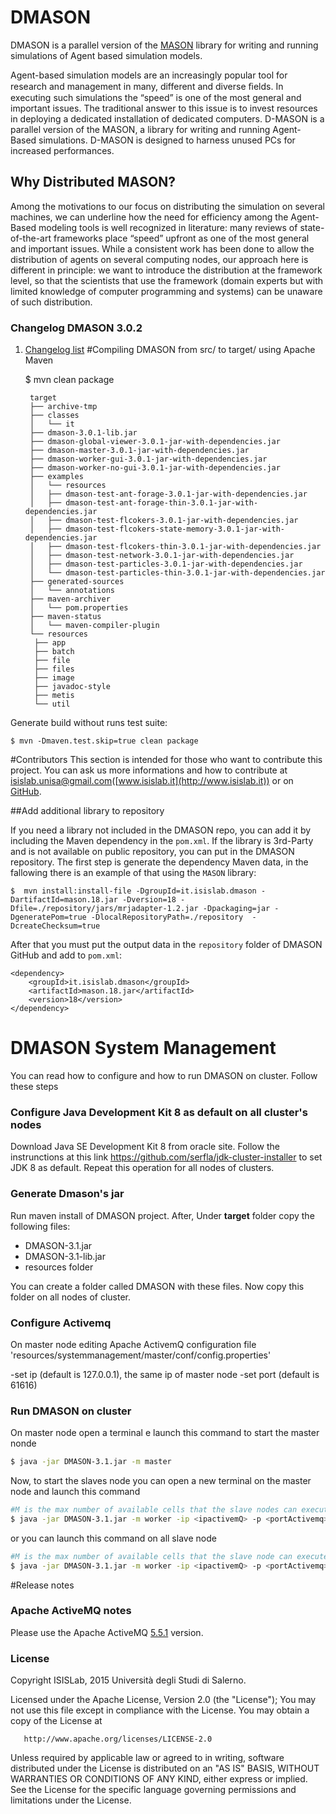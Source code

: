 # DMASON
DMASON is a parallel version of the [MASON](http://cs.gmu.edu/~eclab/projects/mason/) library for writing and running simulations of Agent based simulation models.

Agent-based simulation models are an increasingly popular tool for research and management in many, different and diverse ﬁelds. In executing such simulations the “speed” is one of the most general and important issues. The traditional answer to this issue is to invest resources in deploying a dedicated installation of dedicated computers. D-MASON is a parallel version of the MASON, a library for writing and running Agent-Based simulations. D-MASON is designed to harness unused PCs for increased performances.

## Why Distributed MASON?

Among the motivations to our focus on distributing the simulation on several machines, we can underline how the need for efficiency among the Agent-Based modeling tools is well recognized in literature: many reviews of state-of-the-art frameworks place “speed” upfront as one of the most general and important issues. While a consistent work has been done to allow the distribution of agents on several computing nodes, our approach here is different in principle: we want to introduce the distribution at the framework level, so that the scientists that use the framework (domain experts but with limited knowledge of computer programming and systems) can be unaware of such distribution.

### Changelog DMASON 3.0.2
1. [Changelog list](https://github.com/isislab-unisa/dmason/blob/master/CHANGELOG.md)
#Compiling DMASON from src/ to target/ using Apache Maven

    $ mvn clean package


		target	
		├── archive-tmp
		├── classes
		│   └── it
		├── dmason-3.0.1-lib.jar
		├── dmason-global-viewer-3.0.1-jar-with-dependencies.jar
		├── dmason-master-3.0.1-jar-with-dependencies.jar
		├── dmason-worker-gui-3.0.1-jar-with-dependencies.jar
		├── dmason-worker-no-gui-3.0.1-jar-with-dependencies.jar
		├── examples
		│   └── resources
		│   ├── dmason-test-ant-forage-3.0.1-jar-with-dependencies.jar
		│   ├── dmason-test-ant-forage-thin-3.0.1-jar-with-dependencies.jar
		│   ├── dmason-test-flcokers-3.0.1-jar-with-dependencies.jar
		│   ├── dmason-test-flcokers-state-memory-3.0.1-jar-with-dependencies.jar
		│   ├── dmason-test-flcokers-thin-3.0.1-jar-with-dependencies.jar
		│   ├── dmason-test-network-3.0.1-jar-with-dependencies.jar
		│   ├── dmason-test-particles-3.0.1-jar-with-dependencies.jar
		│   └── dmason-test-particles-thin-3.0.1-jar-with-dependencies.jar
		├── generated-sources
		│   └── annotations
		├── maven-archiver
		│   └── pom.properties
		├── maven-status
		│   └── maven-compiler-plugin
		└── resources
		 ├── app
		 ├── batch
		 ├── file
		 ├── files
		 ├── image
		 ├── javadoc-style
		 ├── metis
		 └── util

Generate build without runs test suite:

	$ mvn -Dmaven.test.skip=true clean package 

#Contributors
This section is intended for those who want to contribute this project.  You can ask us more informations and how to contribute at [isislab.unisa@gmail.com](isislab.unisa@gmail.com)([www.isislab.it](http://www.isislab.it)) or on [GitHub](https://github.com/isislab-unisa).

##Add additional library to repository

If you need a library not included in the DMASON repo, you can add it by including the Maven dependency in the `pom.xml`. If the library is 3rd-Party and is not available on public repository, you can put in the DMASON repository.
The first step is generate the dependency Maven data, in the fallowing there is an example of that using the `MASON` library:

    $  mvn install:install-file -DgroupId=it.isislab.dmason -DartifactId=mason.18.jar -Dversion=18 -Dfile=./repository/jars/mrjadapter-1.2.jar -Dpackaging=jar -DgeneratePom=true -DlocalRepositoryPath=./repository  -DcreateChecksum=true
    
After that you must put the output data in the `repository` folder of DMASON GitHub and add to `pom.xml`:

    <dependency>
		<groupId>it.isislab.dmason</groupId>
		<artifactId>mason.18.jar</artifactId>
		<version>18</version>
	</dependency>

# DMASON System Management
You can read how to configure and how to run DMASON on cluster. Follow these steps 


### Configure Java Development Kit 8 as default on all cluster's nodes
Download Java SE Development Kit 8 from oracle site. Follow the instrunctions at this link https://github.com/serfla/jdk-cluster-installer to set JDK 8 as default. 
Repeat this operation for all nodes of clusters.

### Generate Dmason's jar

Run maven install of DMASON project. After, Under **target** folder copy the following files:
- DMASON-3.1.jar
- DMASON-3.1-lib.jar
- resources folder
 
You can create a folder called DMASON with these files. Now copy this folder on all nodes of cluster. 

### Configure Activemq

On master node editing Apache ActivemQ configuration file 'resources/systemmanagement/master/conf/config.properties'

-set ip   (default is 127.0.0.1), the same ip of master node
-set port (default is 61616)

### Run DMASON on cluster

On master node open a terminal e launch this command to start the master nonde

```sh
$ java -jar DMASON-3.1.jar -m master
```
Now, to start the slaves node you can open a new terminal on the master node and launch this command

```sh
#M is the max number of available cells that the slave nodes can execute
$ java -jar DMASON-3.1.jar -m worker -ip <ipactivemQ> -p <portActivemq> -h slave1 slave2 ... slaveN -ns M
```
or you can launch this command on all slave node 

```sh
#M is the max number of available cells that the slave node can execute
$ java -jar DMASON-3.1.jar -m worker -ip <ipactivemQ> -p <portActivemq> -ns M
```




#Release notes

### Apache ActiveMQ notes

Please use the Apache ActiveMQ [5.5.1](http://activemq.apache.org/activemq-551-release.html) version.

### License
Copyright ISISLab, 2015 Università degli Studi di Salerno.

Licensed under the Apache License, Version 2.0 (the "License"); You may not use this file except in compliance with the License.
You may obtain a copy of the License at

       http://www.apache.org/licenses/LICENSE-2.0

Unless required by applicable law or agreed to in writing, software distributed under the License is distributed on an "AS IS" BASIS, WITHOUT WARRANTIES OR CONDITIONS OF ANY KIND, either express or implied. See the License for the specific language governing permissions and limitations under the License.

